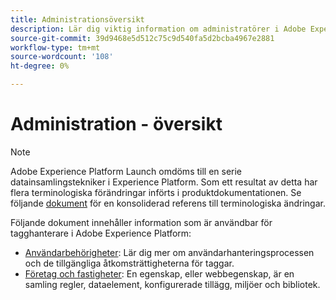 ```yaml
---
title: Administrationsöversikt
description: Lär dig viktig information om administratörer i Adobe Experience Platform Launch.
source-git-commit: 39d9468e5d512c75c9d540fa5d2bcba4967e2881
workflow-type: tm+mt
source-wordcount: '108'
ht-degree: 0%

---
```


# Administration - översikt

>[!NOTE]
>
>Adobe Experience Platform Launch omdöms till en serie datainsamlingstekniker i Experience Platform. Som ett resultat av detta har flera terminologiska förändringar införts i produktdokumentationen. Se följande [dokument](../../term-updates.md) för en konsoliderad referens till terminologiska ändringar.

Följande dokument innehåller information som är användbar för tagghanterare i Adobe Experience Platform:

* [Användarbehörigheter](user-permissions.md): Lär dig mer om användarhanteringsprocessen och de tillgängliga åtkomsträttigheterna för taggar.
* [Företag och fastigheter](companies-and-properties.md): En egenskap, eller webbegenskap, är en samling regler, dataelement, konfigurerade tillägg, miljöer och bibliotek.
